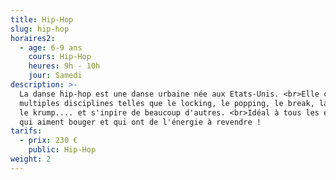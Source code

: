 ```yaml
---
title: Hip-Hop
slug: hip-hop
horaires2:
  - age: 6-9 ans
    cours: Hip-Hop
    heures: 9h - 10h
    jour: Samedi
description: >-
  La danse hip-hop est une danse urbaine née aux Etats-Unis. <br>Elle compte de
  multiples disciplines telles que le locking, le popping, le break, la house,
  le krump.... et s'inpire de beaucoup d'autres. <br>Idéal à tous les enfants
  qui aiment bouger et qui ont de l'énergie à revendre !
tarifs:
  - prix: 230 €
    public: Hip-Hop
weight: 2
---
```


